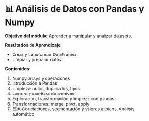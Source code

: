# 📊 Análisis de Datos con Pandas y Numpy
**Objetivo del módulo:** Aprender a manipular y analizar datasets.

**Resultados de Aprendizaje:**
- Crear y transformar DataFrames.
- Limpiar y preparar datos.

**Contenidos:**
1. Numpy arrays y operaciones
2. Introducción a Pandas
3. Limpieza: nulos, duplicados, tipos
4. Lectura y escritura de archivos
5. Exploración, transformación y limpieza con pandas
6. Transformaciones: merge, pivot, apply
7. EDA:Correlaciones, segmentación y valores atípicos, Análisis automático